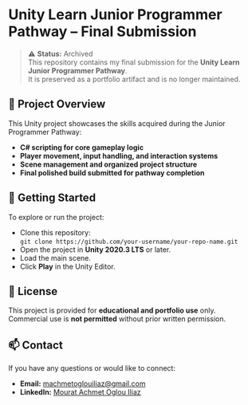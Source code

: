 # Unity Learn Junior Programmer Pathway – Final Submission

> ⚠️ **Status:** Archived  
> This repository contains my final submission for the **Unity Learn Junior Programmer Pathway**.  
> It is preserved as a portfolio artifact and is no longer maintained.

## 📌 Project Overview

This Unity project showcases the skills acquired during the Junior Programmer Pathway:

- **C# scripting for core gameplay logic**
- **Player movement, input handling, and interaction systems**
- **Scene management and organized project structure**
- **Final polished build submitted for pathway completion**

## 🚀 Getting Started

To explore or run the project:

- Clone this repository:  
  `git clone https://github.com/your-username/your-repo-name.git`
- Open the project in **Unity 2020.3 LTS** or later.
- Load the main scene.
- Click **Play** in the Unity Editor.

## 📄 License

This project is provided for **educational and portfolio use** only.  
Commercial use is **not permitted** without prior written permission.

## 📫 Contact

If you have any questions or would like to connect:

- **Email:** machmetoglouiliaz@gmail.com  
- **LinkedIn:** [Mourat Achmet Oglou Iliaz](https://www.linkedin.com/in/maoi)
